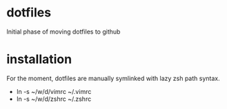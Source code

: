 # dotfiles
Initial phase of moving dotfiles to github

# installation
For the moment, dotfiles are manually symlinked with lazy zsh path syntax.

* ln -s ~/w/d/vimrc ~/.vimrc
* ln -s ~/w/d/zshrc ~/.zshrc
